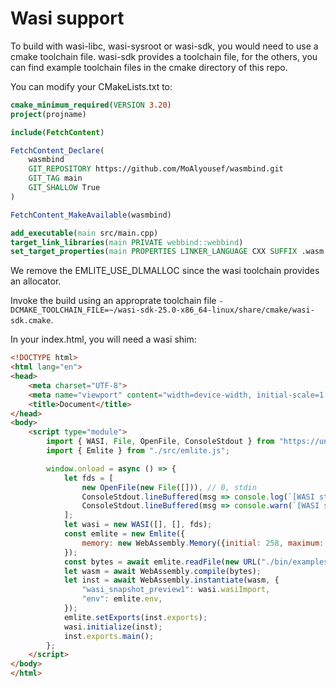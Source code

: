 # Wasi support

To build with wasi-libc, wasi-sysroot or wasi-sdk, you would need to use a cmake toolchain file. wasi-sdk provides a toolchain file, for the others, you can find example toolchain files in the cmake directory of this repo.

You can modify your CMakeLists.txt to:
```cmake
cmake_minimum_required(VERSION 3.20)
project(projname)

include(FetchContent)

FetchContent_Declare(
    wasmbind
    GIT_REPOSITORY https://github.com/MoAlyousef/wasmbind.git
    GIT_TAG main
    GIT_SHALLOW True
)

FetchContent_MakeAvailable(wasmbind)

add_executable(main src/main.cpp)
target_link_libraries(main PRIVATE webbind::webbind)
set_target_properties(main PROPERTIES LINKER_LANGUAGE CXX SUFFIX .wasm LINK_FLAGS "-Wl,--no-entry,--allow-undefined,--export=main,--export-table,--import-memory,--export-memory,--strip-all")
```
We remove the EMLITE_USE_DLMALLOC since the wasi toolchain provides an allocator.

Invoke the build using an approprate toolchain file `-DCMAKE_TOOLCHAIN_FILE=~/wasi-sdk-25.0-x86_64-linux/share/cmake/wasi-sdk.cmake`.

In your index.html, you will need a wasi shim:
```html
<!DOCTYPE html>
<html lang="en">
<head>
    <meta charset="UTF-8">
    <meta name="viewport" content="width=device-width, initial-scale=1.0">
    <title>Document</title>
</head>
<body>
    <script type="module">
        import { WASI, File, OpenFile, ConsoleStdout } from "https://unpkg.com/@bjorn3/browser_wasi_shim";
        import { Emlite } from "./src/emlite.js";

        window.onload = async () => {
            let fds = [
                new OpenFile(new File([])), // 0, stdin
                ConsoleStdout.lineBuffered(msg => console.log(`[WASI stdout] ${msg}`)), // 1, stdout
                ConsoleStdout.lineBuffered(msg => console.warn(`[WASI stderr] ${msg}`)), // 2, stderr
            ];
            let wasi = new WASI([], [], fds);
            const emlite = new Emlite({
                memory: new WebAssembly.Memory({initial: 258, maximum: 258})
            });
            const bytes = await emlite.readFile(new URL("./bin/examples/button.wasm", import.meta.url));
            let wasm = await WebAssembly.compile(bytes);
            let inst = await WebAssembly.instantiate(wasm, {
                "wasi_snapshot_preview1": wasi.wasiImport,
                "env": emlite.env,
            });
            emlite.setExports(inst.exports);
            wasi.initialize(inst);
            inst.exports.main();
        };
    </script>
</body>
</html>
```